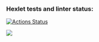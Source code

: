 ### Hexlet tests and linter status:
[![Actions Status](https://github.com/Lex200999/java-project-61/actions/workflows/hexlet-check.yml/badge.svg)](https://github.com/Lex200999/java-project-61/actions)

<a href="https://codeclimate.com/github/Lex200999/java-project-61/maintainability"><img src="https://api.codeclimate.com/v1/badges/6bf090918527f7e96872/maintainability" /></a>
